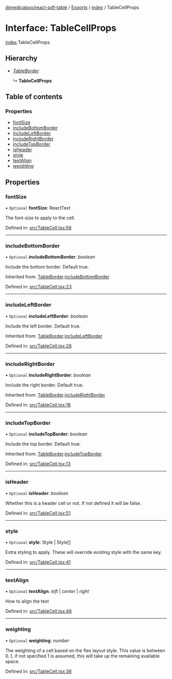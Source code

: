 [@medicaboo/react-pdf-table](../README.md) / [Exports](../modules.md) / [index](../modules/index.md) / TableCellProps

# Interface: TableCellProps

[index](../modules/index.md).TableCellProps

## Hierarchy

* [*TableBorder*](tablecell.tableborder.md)

  ↳ **TableCellProps**

## Table of contents

### Properties

- [fontSize](index.tablecellprops.md#fontsize)
- [includeBottomBorder](index.tablecellprops.md#includebottomborder)
- [includeLeftBorder](index.tablecellprops.md#includeleftborder)
- [includeRightBorder](index.tablecellprops.md#includerightborder)
- [includeTopBorder](index.tablecellprops.md#includetopborder)
- [isHeader](index.tablecellprops.md#isheader)
- [style](index.tablecellprops.md#style)
- [textAlign](index.tablecellprops.md#textalign)
- [weighting](index.tablecellprops.md#weighting)

## Properties

### fontSize

• `Optional` **fontSize**: ReactText

The font-size to apply to the cell.

Defined in: [src/TableCell.tsx:56](https://github.com/Medicaboo/react-pdf-table/blob/6c04208/src/TableCell.tsx#L56)

___

### includeBottomBorder

• `Optional` **includeBottomBorder**: *boolean*

Include the bottom border. Default true.

Inherited from: [TableBorder](tablecell.tableborder.md).[includeBottomBorder](tablecell.tableborder.md#includebottomborder)

Defined in: [src/TableCell.tsx:23](https://github.com/Medicaboo/react-pdf-table/blob/6c04208/src/TableCell.tsx#L23)

___

### includeLeftBorder

• `Optional` **includeLeftBorder**: *boolean*

Include the left border. Default true.

Inherited from: [TableBorder](tablecell.tableborder.md).[includeLeftBorder](tablecell.tableborder.md#includeleftborder)

Defined in: [src/TableCell.tsx:28](https://github.com/Medicaboo/react-pdf-table/blob/6c04208/src/TableCell.tsx#L28)

___

### includeRightBorder

• `Optional` **includeRightBorder**: *boolean*

Include the right border. Default true.

Inherited from: [TableBorder](tablecell.tableborder.md).[includeRightBorder](tablecell.tableborder.md#includerightborder)

Defined in: [src/TableCell.tsx:18](https://github.com/Medicaboo/react-pdf-table/blob/6c04208/src/TableCell.tsx#L18)

___

### includeTopBorder

• `Optional` **includeTopBorder**: *boolean*

Include the top border. Default true.

Inherited from: [TableBorder](tablecell.tableborder.md).[includeTopBorder](tablecell.tableborder.md#includetopborder)

Defined in: [src/TableCell.tsx:13](https://github.com/Medicaboo/react-pdf-table/blob/6c04208/src/TableCell.tsx#L13)

___

### isHeader

• `Optional` **isHeader**: *boolean*

Whether this is a header cell or not. If not defined it will be false.

Defined in: [src/TableCell.tsx:51](https://github.com/Medicaboo/react-pdf-table/blob/6c04208/src/TableCell.tsx#L51)

___

### style

• `Optional` **style**: Style \| Style[]

Extra styling to apply. These will override existing style with the same key.

Defined in: [src/TableCell.tsx:41](https://github.com/Medicaboo/react-pdf-table/blob/6c04208/src/TableCell.tsx#L41)

___

### textAlign

• `Optional` **textAlign**: *left* \| *center* \| *right*

How to align the text

Defined in: [src/TableCell.tsx:46](https://github.com/Medicaboo/react-pdf-table/blob/6c04208/src/TableCell.tsx#L46)

___

### weighting

• `Optional` **weighting**: *number*

The weighting of a cell based on the flex layout style.
This value is between 0..1, if not specified 1 is assumed, this will take up the remaining available space.

Defined in: [src/TableCell.tsx:36](https://github.com/Medicaboo/react-pdf-table/blob/6c04208/src/TableCell.tsx#L36)
